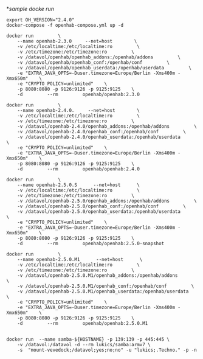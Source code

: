 

**sample docke run*
	
	export OH_VERSION="2.4.0"
	docker-compose -f openhab-compose.yml up -d
	
	docker run         \
		--name openhab-2.3.0     --net=host        \
		-v /etc/localtime:/etc/localtime:ro         \
		-v /etc/timezone:/etc/timezone:ro         \
		-v /datavol/openhab/openhab_addons:/openhab/addons         \
		-v /datavol/openhab/openhab_conf:/openhab/conf         \
		-v /datavol/openhab/openhab_userdata:/openhab/userdata         \
		-e "EXTRA_JAVA_OPTS=-Duser.timezone=Europe/Berlin -Xms400m -Xmx650m"    \
		-e "CRYPTO_POLICY=unlimited"    \
		-p 8080:8080 -p 9126:9126 -p 9125:9125    \
		-d         --rm         openhab/openhab:2.3.0

	docker run         \
		--name openhab-2.4.0.     --net=host        \
		-v /etc/localtime:/etc/localtime:ro         \
		-v /etc/timezone:/etc/timezone:ro         \
		-v /datavol/openhab-2.4.0/openhab_addons:/openhab/addons         \
		-v /datavol/openhab-2.4.0/openhab_conf:/openhab/conf         \
		-v /datavol/openhab-2.4.0/openhab_userdata:/openhab/userdata         \
		-e "CRYPTO_POLICY=unlimited"    \
		-e "EXTRA_JAVA_OPTS=-Duser.timezone=Europe/Berlin -Xms400m -Xmx650m"    \
		-p 8080:8080 -p 9126:9126 -p 9125:9125    \
		-d         --rm         openhab/openhab:2.4.0

	docker run         \
		--name openhab-2.5.0.S      --net=host      \
		-v /etc/localtime:/etc/localtime:ro         \
		-v /etc/timezone:/etc/timezone:ro         \
		-v /datavol/openhab-2.5.0/openhab_addons:/openhab/addons         \
		-v /datavol/openhab-2.5.0/openhab_conf:/openhab/conf         \
		-v /datavol/openhab-2.5.0/openhab_userdata:/openhab/userdata         \
		-e "CRYPTO_POLICY=unlimited"    \
		-e "EXTRA_JAVA_OPTS=-Duser.timezone=Europe/Berlin -Xms400m -Xmx650m"    \
		-p 8080:8080 -p 9126:9126 -p 9125:9125    \
		-d         --rm         openhab/openhab:2.5.0-snapshot
		
	docker run         \
		--name openhab-2.5.0.M1      --net=host      \
		-v /etc/localtime:/etc/localtime:ro         \
		-v /etc/timezone:/etc/timezone:ro         \
		-v /datavol/openhab-2.5.0.M1/openhab_addons:/openhab/addons         \
		-v /datavol/openhab-2.5.0.M1/openhab_conf:/openhab/conf         \
		-v /datavol/openhab-2.5.0.M1/openhab_userdata:/openhab/userdata         \
		-e "CRYPTO_POLICY=unlimited"    \
		-e "EXTRA_JAVA_OPTS=-Duser.timezone=Europe/Berlin -Xms400m -Xmx650m"    \
		-p 8080:8080 -p 9126:9126 -p 9125:9125    \
		-d         --rm         openhab/openhab:2.5.0.M1


	docker run  --name samba-${HOSTNAME} -p 139:139 -p 445:445 \
		-v /datavol:/datavol -d --rm lukics/samba:armv7 \
		-s  "mount-vevedock;/datavol;yes;no;no" -u "lukics;.Techno." -p -n

